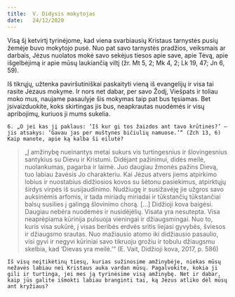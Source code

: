 ```yaml
---
title:  V. Didysis mokytojas
date:   24/12/2020
---
```


Visą šį ketvirtį tyrinėjome, kad viena svarbiausių Kristaus tarnystės pusių žemėje buvo mokytojo pusė. Nuo pat savo tarnystės pradžios, veiksmais ar darbais, Jėzus nuolatos mokė savo sekėjus tiesos apie save, apie Tėvą, apie išgelbėjimą ir apie mūsų laukiančią viltį (žr. Mt 5, 2; Mk 4, 2; Lk 19, 47; Jn 6, 59).

Iš tikrųjų, užtenka paviršutiniškai paskaityti vieną iš evangelijų ir visa tai rasite Jėzaus mokyme. Ir nors net dabar, per savo Žodį, Viešpats ir toliau moko mus, naujame pasaulyje šis mokymas taip pat bus tęsiamas. Bet įsivaizduokite, koks skirtingas jis bus, neapkrautas nuodėmės ir visų apribojimų, kuriuos ji mums sukelia.

`6. „O jei kas jį paklaus: ‘Iš kur gi tos žaizdos ant tavo krūtinės?’ – jis atsakys: ‘Gavau jas per muštynes bičiulių namuose.’“ (Zch 13, 6) Kaip manote, apie ką kalba ši eilutė?`
														
> <p></p>
> „Į amžinybę nueinantys metai sukurs vis turtingesnius ir šlovingesnius santykius su Dievu ir Kristumi. Didėjant pažinimui, didės meilė, nuolankumas, pagarba ir laimė. Juo daugiau žmonės pažins Dievą, tuo labiau žavėsis Jo charakteriu. Kai Jėzus atvers jiems atpirkimo lobius ir nuostabius didžiosios kovos su šėtonu pasiekimus, atpirktųjų širdys virpės iš susijaudinimo. Nudžiugę ir susižavėję jie užgros savo auksinėmis arfomis, ir tada miriadų miriadai ir tūkstančių tūkstančiai balsų susilies į galingą šlovinimo chorą. [...] Didžioji kova baigėsi. Daugiau nebėra nuodėmės ir nusidėjėlių. Visata yra nesutepta. Visa neaprėpiama kūrinija pulsuoja vieningai ir džiaugsmingai. Nuo to, kuris visa sukūrė, į visas beribės erdvės sritis liejasi gyvybės, šviesos ir džiaugsmo srautas. Nuo mažiausio atomo iki didžiausio pasaulio, visi gyvi ir negyvi kūriniai savo tikruoju grožiu ir tobulu džiaugsmu skelbia, kad ‘Dievas yra meilė.ʼ“ (E. Vait, Didžioji kova, 2017, p. 586)

`Iš visų neįtikėtinų tiesų, kurias sužinosime amžinybėje, niekas mūsų nežavės labiau nei Kristaus auka vardan mūsų. Pagalvokite, kokia ji gili ir turtinga, jei mes ją tyrinėsime visą amžinybę. Net ir dabar, kaip jūs galite išmokti labiau branginti tai, ką Jėzus atliko dėl mūsų ant kryžiaus?`